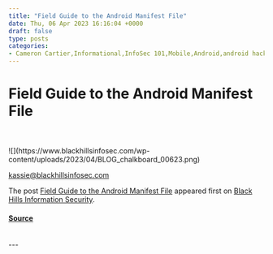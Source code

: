```yaml
---
title: "Field Guide to the Android Manifest File"
date: Thu, 06 Apr 2023 16:16:04 +0000
draft: false
type: posts
categories: 
- Cameron Cartier,Informational,InfoSec 101,Mobile,Android,android hacking,Android Security,Application Security,hacking,reverse engineering,security
---
```

# Field Guide to the Android Manifest File

<br/>

<br/>
![](https://www.blackhillsinfosec.com/wp-content/uploads/2023/04/BLOG_chalkboard_00623.png)

kassie@blackhillsinfosec.com

The post [Field Guide to the Android Manifest File](https://www.blackhillsinfosec.com/field-guide-to-the-android-manifest-file/) appeared first on [Black Hills Information Security](https://www.blackhillsinfosec.com).

#### [Source](https://www.blackhillsinfosec.com/field-guide-to-the-android-manifest-file/)

<br/>
---
